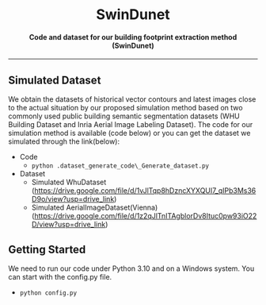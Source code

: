 <div align="center">
<h1>SwinDunet</h1>
<h4>Code and dataset for our building footprint extraction method (SwinDunet)</h4>
</div>

---
## Simulated Dataset
We obtain the datasets of historical vector contours and latest images close to the actual situation by our proposed simulation method based on two commonly used public building semantic segmentation datasets (WHU Building Dataset and Inria Aerial Image Labeling Dataset). The code for our simulation method is available (code below) or you can get the dataset we simulated through the link(below):
- Code
  - `python .dataset_generate_code\_Generate_dataset.py`
- Dataset
  - Simulated WhuDataset (https://drive.google.com/file/d/1vJlTqp8hDzncXYXQUI7_qIPb3Ms36D9o/view?usp=drive_link)
  - Simulated AerialImageDataset(Vienna) (https://drive.google.com/file/d/1z2qJlTnITAgblorDv8Ituc0pw93iO22D/view?usp=drive_link)

## Getting Started
We need to run our code under Python 3.10 and on a Windows system. You can start with the config.py file.
- `python config.py`
